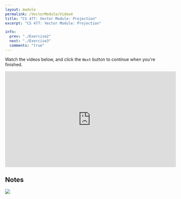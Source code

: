 ```yaml
---
layout: module
permalink: /VectorModule/Video4
title: "CS 477: Vector Module: Projection"
excerpt: "CS 477: Vector Module: Projection"

info:
  prev: "./Exercise2"
  next: "./Exercise3"
  comments: "true"
---
```


<p>
Watch the videos below, and click the <code>Next</code> button to continue when you're finished.  
</p>

<p>


<iframe width="560" height="315" src="https://www.youtube.com/embed/C1r1qE6wzaQ" title="YouTube video player" frameborder="0" allow="accelerometer; autoplay; clipboard-write; encrypted-media; gyroscope; picture-in-picture" allowfullscreen></iframe>

</p>



<h2>Notes</h2>

<img src = "../images/VectorModule/Projection.svg">